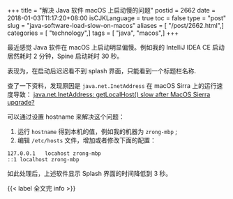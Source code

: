 +++
title = "解决 Java 软件 macOS 上启动慢的问题"
postid = 2662
date = 2018-01-03T11:17:20+08:00
isCJKLanguage = true
toc = false
type = "post"
slug = "java-software-load-slow-on-macos"
aliases = [ "/post/2662.html",]
categories = [ "technology",]
tags = [ "java", "macos",]
+++


最近感觉 Java 软件在 macOS 上启动明显偏慢。例如我的 IntelliJ IDEA CE 启动居然耗时 2 分钟，Spine 启动耗时 30 秒。

表现为，在启动后迟迟看不到 splash 界面，只能看到一个标题栏名称.

查了一下资料，发现原因是 `java.net.InetAddress` 在 macOS Sirra 上的运行速度导致： [java.net.InetAddress: getLocalHost() slow after MacOS Sierra upgrade?][java]

可以通过设置 hostname 来解决这个问题：

1. 运行 `hostname` 得到本机的值，例如我的机器为 `zrong-mbp` ;
2. 编辑 `/etc/hosts` 文件，增加或者修改下面的配置：

```
127.0.0.1   locahost zrong-mbp
::1 localhost zrong-mbp
```

如此处理后，上述软件显示 Splash 界面的时间降低到 3 秒。

[java]: https://thoeni.io/post/macos-sierra-java/

{{< label 全文完 info >}}